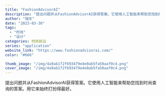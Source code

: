 ```yaml
---
title: "FashionAdvisorAI"
description: "提出问题并从FashionAdvisorAI获得答案。它使用人工智能来帮助您找到时尚查询的答案。用它来始终打扮得最好。"
author: "瑞东"
date: "2023-03-30"
tags:
  - "时尚"
  - "设计"
categories: 时尚前沿
series: "application"
website_link: "https://www.fashionadvisorai.com/"
color: "#666"

thumb_image: "/img/4a9ab1f2f693479e4e0ab5fa50aaf0c4.png"
cover_image: "/img/4a9ab1f2f693479e4e0ab5fa50aaf0c4.png"
---
```


提出问题并从FashionAdvisorAI获得答案。它使用人工智能来帮助您找到时尚查询的答案。用它来始终打扮得最好。